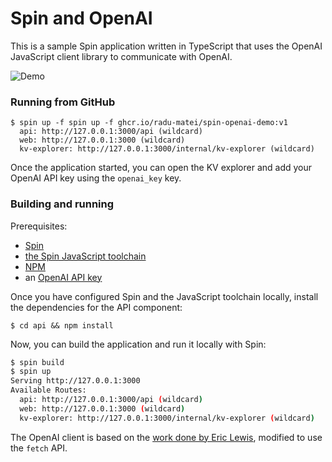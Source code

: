 # Spin and OpenAI

This is a sample Spin application written in TypeScript that uses the OpenAI
JavaScript client library to communicate with OpenAI.

![Demo](./demo.gif)

### Running from GitHub

```
$ spin up -f spin up -f ghcr.io/radu-matei/spin-openai-demo:v1
  api: http://127.0.0.1:3000/api (wildcard)
  web: http://127.0.0.1:3000 (wildcard)
  kv-explorer: http://127.0.0.1:3000/internal/kv-explorer (wildcard)
```

Once the application started, you can open the KV explorer and add your OpenAI API key using the `openai_key` key.

### Building and running

Prerequisites:

- [Spin](https://developer.fermyon.com/spin)
- [the Spin JavaScript toolchain](https://developer.fermyon.com/spin/javascript-components)
- [NPM](https://docs.npmjs.com/downloading-and-installing-node-js-and-npm)
- an [OpenAI API key](https://openai.com/blog/openai-api)

Once you have configured Spin and the JavaScript toolchain locally, install the
dependencies for the API component:

```
$ cd api && npm install
```

Now, you can build the application and run it locally with Spin:

```bash
$ spin build
$ spin up
Serving http://127.0.0.1:3000
Available Routes:
  api: http://127.0.0.1:3000/api (wildcard)
  web: http://127.0.0.1:3000 (wildcard)
  kv-explorer: http://127.0.0.1:3000/internal/kv-explorer (wildcard)
```

The OpenAI client is based on the [work done by Eric Lewis](https://github.com/ericlewis/openai-node),
modified to use the `fetch` API.
